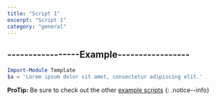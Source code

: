 ```yaml
---
title: "Script 1"
excerpt: "Script 1"
category: "general"
---
```


## -----------------Example-----------------

```powershell
Import-Module Template 
$a = 'Lorem ipsum dolor sit amet, consectetur adipiscing elit.' 
```

**ProTip:** Be sure to check out the other [example scripts]({{site.base}}{{site.baseurl}}/scripts/) 
{: .notice--info}
